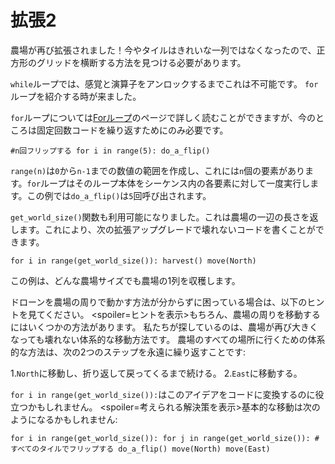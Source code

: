 # 拡張2
農場が再び拡張されました！今やタイルはきれいな一列ではなくなったので、正方形のグリッドを横断する方法を見つける必要があります。

`while`ループでは、感覚と演算子をアンロックするまでこれは不可能です。
`for`ループを紹介する時が来ました。

`for`ループについては[Forループ](docs/scripting/for.md)のページで詳しく読むことができますが、今のところは固定回数コードを繰り返すためにのみ必要です。

`#n回フリップする
for i in range(5):
	do_a_flip()`

`range(n)`は`0`から`n-1`までの数値の範囲を作成し、これには`n`個の要素があります。`for`ループはそのループ本体をシーケンス内の各要素に対して一度実行します。この例では`do_a_flip()`は`5`回呼び出されます。

`get_world_size()`関数も利用可能になりました。これは農場の一辺の長さを返します。これにより、次の拡張アップグレードで壊れないコードを書くことができます。

`for i in range(get_world_size()):
	harvest()
	move(North)`

この例は、どんな農場サイズでも農場の1列を収穫します。

ドローンを農場の周りで動かす方法が分からずに困っている場合は、以下のヒントを見てください。
<spoiler=ヒントを表示>もちろん、農場の周りを移動するにはいくつかの方法があります。
私たちが探しているのは、農場が再び大きくなっても壊れない体系的な移動方法です。
農場のすべての場所に行くための体系的な方法は、次の2つのステップを永遠に繰り返すことです:

1.`North`に移動し、折り返して戻ってくるまで続ける。
2.`East`に移動する。

`for i in range(get_world_size()):`はこのアイデアをコードに変換するのに役立つかもしれません。
</spoiler>
<spoiler=考えられる解決策を表示>基本的な移動は次のようになるかもしれません:

`for i in range(get_world_size()):
	for j in range(get_world_size()):
		#すべてのタイルでフリップする
		do_a_flip()
		move(North)
	move(East)`
</spoiler>
